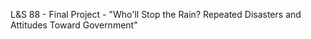 L&S 88 - Final Project - "Who'll Stop the Rain? Repeated Disasters and Attitudes Toward Government"
